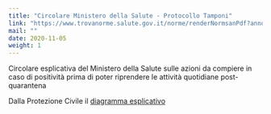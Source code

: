 ```yaml
---
title: "Circolare Ministero della Salute - Protocollo Tamponi"
link: "https://www.trovanorme.salute.gov.it/norme/renderNormsanPdf?anno=2020&codLeg=76613&parte=1%20&serie=null"
mail: ""
date: 2020-11-05
weight: 1
---
```


Circolare esplicativa del Ministero della Salute sulle azioni da compiere in caso di positività prima di poter riprendere le attività quotidiane post-quarantena 

Dalla Protezione Civile il [diagramma esplicativo](/documents/protocollo-Protezione-civile-su-circolre-12-10-20.pdf/) 